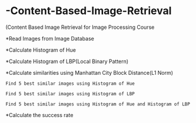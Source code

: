 # -Content-Based-Image-Retrieval
(Content Based Image Retrieval for Image Processing Course


*Read Images from Image Database

*Calculate Histogram of Hue 

*Calculate Histogram of LBP(Local Binary Pattern)

*Calculate similarities using Manhattan City Block Distance(L1 Norm)

    Find 5 best similar images using Histogram of Hue 
    
    Find 5 best similar images using Histogram of LBP
    
    Find 5 best similar images using Histogram of Hue and Histogram of LBP
    
    

*Calculate the success rate
